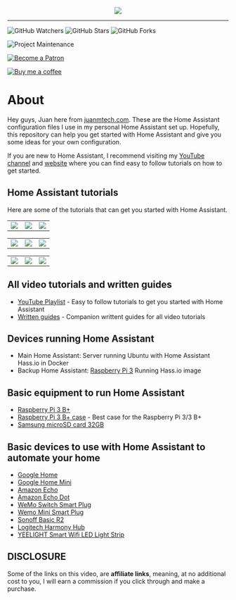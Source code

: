 <p align="center">
  <img src="https://www.juanmtech.com/wp-content/uploads/2019/05/Logo-Gray-v.5.png">
</p>

---

![GitHub Watchers][watchers-shield]
![GitHub Stars][stars-shield]
![GitHub Forks][forks-shield]

![Project Maintenance][maintenance-shield]

[![Become a Patron][become-a-patron-shield]][becomeapatron]

[![Buy me a coffee][buymeacoffee-shield]][buymeacoffee]

# About

Hey guys, Juan here from [juanmtech.com](https://www.juanmtech.com). These are the Home Assistant configuration files I use in my personal Home Assistant set up. Hopefully, this repository can help you get started with Home Assistant and give you some ideas for your own configuration.

If you are new to Home Assistant, I recommend visiting my [YouTube channel](https://www.youtube.com/JuanMTech) and [website](https://www.juanmtech.com) where you can find easy to follow tutorials on how to get started.

## Home Assistant tutorials

Here are some of the tutorials that can get you started with Home Assistant.

<TABLE>
<TR>
    <TD>
    <a href="https://www.juanmtech.com/home-assistant-hassos-beginners-guide/"><img src="https://www.juanmtech.com/wp-content/uploads/2018/07/Web-Home-Assistant-HassOS-Beginners-guide.jpg" /></a><br/>
    </TD>
    <TD>
    <a href="https://www.juanmtech.com/home-assistant-new-user-interface-and-ui-editor/"><img src="https://www.juanmtech.com/wp-content/uploads/2019/02/Web-Home-Assistant-new-User-Interface.jpg" /></a><br/>
    </TD>
    <TD>
    <a href="https://www.juanmtech.com/how-to-set-up-lovelace-on-home-assistant/"><img src="https://www.juanmtech.com/wp-content/uploads/2018/10/Web-How-to-set-up-Lovelace-on-Home-Assistant.jpg" /></a><br/>
    </TD>
</TR>
</TABLE>

<TABLE>
<TR>
    <TD>
    <a href="https://www.juanmtech.com/owntracks-http-mode-and-home-assistant/"><img src="https://www.juanmtech.com/wp-content/uploads/2018/12/Web-Location-Tracking-with-OwnTracks-HTTP-Mode-and-Home-Assitant.jpg" /></a><br/>
    </TD>
    <TD>
    <a href="https://www.juanmtech.com/integrate-google-assistant-with-home-assistant-cloud/"><img src="https://www.juanmtech.com/wp-content/uploads/2019/01/Web-How-to-integrate-Google-Assistant-with-Home-Assistant-Cloud.png" /></a><br/>
    </TD>
    <TD>
    <a href="https://www.juanmtech.com/integrate-alexa-with-home-assistant-cloud/"><img src="https://www.juanmtech.com/wp-content/uploads/2019/01/Web-How-to-integrate-Alexa-with-Home-Assistant-Cloud.jpg" /></a><br/>
    </TD>
</TR>
</TABLE>

<TABLE>
<TR>
    <TD>
    <a href="https://www.juanmtech.com/how-to-get-started-with-esphome-and-sonoff/"><img src="https://www.juanmtech.com/wp-content/uploads/2019/04/Web-How-to-get-started-with-ESPHome-and-Sonoff-v.2.png" /></a><br/>
    </TD>
    <TD>
    <a href="https://www.juanmtech.com/get-started-with-node-red-and-home-assistant/"><img src="https://www.juanmtech.com/wp-content/uploads/2019/05/Web-Get-started-with-Node-RED-and-Home-Assistant.png" /></a><br/>
    </TD>
    <TD>
    <a href="https://www.juanmtech.com/themes-in-home-assistant/"><img src="https://www.juanmtech.com/wp-content/uploads/2018/08/Web-How-to-set-up-themes-in-Home-Assistant.jpg" /></a><br/>
    </TD>
</TR>
</TABLE>

## All video tutorials and written guides
* [YouTube Playlist](https://www.youtube.com/playlist?list=PLLydq6ff7NvJ1ioQSVRCt2FJK9EFzRKWr) - Easy to follow tutorials to get you started with Home Assistant
* [Written guides](https://www.juanmtech.com/home-assistant/) - Companion writtent guides for all video tutorials

## Devices running Home Assistant
* Main Home Assistant: Server running Ubuntu with Home Assistant Hass.io in Docker
* Backup Home Assistant: [Raspberry Pi 3](https://amzn.to/2PhyNYq) Running Hass.io image

## Basic equipment to run Home Assistant
* [Raspberry Pi 3 B+](https://amzn.to/2Rwb6x8)
* [Raspberry Pi 3 B+ case](https://amzn.to/2OO6T5h) - Best case for the Raspberry Pi 3/3 B+
* [Samsung microSD card 32GB](https://amzn.to/2OSdbB9)

## Basic devices to use with Home Assistant to automate your home
* [Google Home](https://store.google.com/us/product/google_home?hl=en-US)
* [Google Home Mini](https://store.google.com/product/google_home_mini?43700033967804248&gclid=Cj0KCQjwquTbBRCSARIsADzW88zhzmT6J3-arWJHTvvj4tbvnhIOjxhwb2yICOB36OtowI4cXF59k0kaAuF-EALw_wcB&gclsrc=aw.ds&dclid=CM7vqqfd-dwCFcS7swodddECDA)
* [Amazon Echo](https://amzn.to/2XzITuC)
* [Amazon Echo Dot](https://amzn.to/2N7nHYW)
* [WeMo Switch Smart Plug](https://amzn.to/2Pj2TLn)
* [Wemo Mini Smart Plug](https://amzn.to/2L8fddM)
* [Sonoff Basic R2](https://amzn.to/2IAiLaN)
* [Logitech Harmony Hub](https://amzn.to/2vWsmSy)
* [YEELIGHT Smart Wifi LED Light Strip](https://amzn.to/2Mp5tkT)

## DISCLOSURE
Some of the links on this video, are **affiliate links**, meaning, at no additional cost to you, I will earn a commission if you click through and make a purchase.


[maintenance-shield]: https://img.shields.io/maintenance/yes/2019.svg
[watchers-shield]: https://img.shields.io/github/watchers/JuanMTech/Home_Assistant_files.svg?style=social&label=Watchers
[stars-shield]: https://img.shields.io/github/stars/JuanMTech/Home_Assistant_files.svg?style=social&label=Stars
[forks-shield]: https://img.shields.io/github/forks/JuanMTech/Home_Assistant_files.svg?style=social&label=Forks
[buymeacoffee-shield]: https://www.buymeacoffee.com/assets/img/guidelines/download-assets-sm-2.svg
[buymeacoffee]: https://www.buymeacoffee.com/JuanMTech
[become-a-patron-shield]: https://c5.patreon.com/external/logo/become_a_patron_button.png
[becomeapatron]: https://www.patreon.com/JuanMTech

